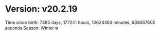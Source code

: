 # Version: v20.2.19
Time since birth: 7385 days, 177241 hours, 10634460 minutes, 638067600 seconds
Season: Winter ❄️
